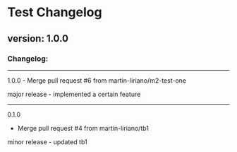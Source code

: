 # Test Changelog

## version: 1.0.0


### Changelog:

---
1.0.0 - Merge pull request #6 from martin-liriano/m2-test-one

major release - implemented a certain feature

---

0.1.0
 - Merge pull request #4 from martin-liriano/tb1

minor release - updated tb1

